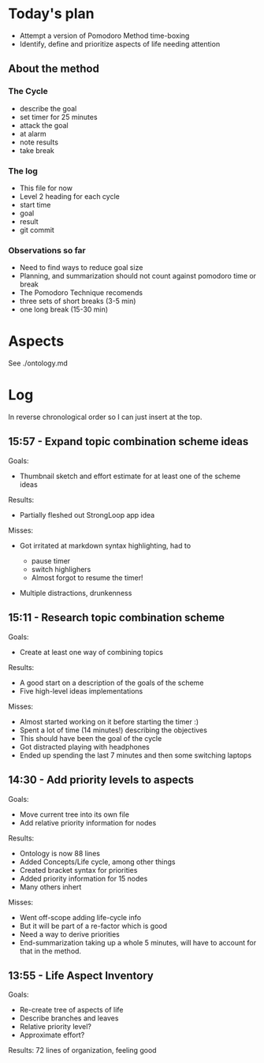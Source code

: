 # Today's plan

- Attempt a version of Pomodoro Method time-boxing
- Identify, define and prioritize aspects of life needing attention

## About the method

### The Cycle

- describe the goal
- set timer for 25 minutes
- attack the goal
- at alarm
 - note results
 - take break

### The log

- This file for now
- Level 2 heading for each cycle
 - start time
 - goal
 - result
 - git commit

### Observations so far

- Need to find ways to reduce goal size
- Planning, and summarization should not count against pomodoro time or break
- The Pomodoro Technique recomends
 - three sets of short breaks (3-5 min)
 - one long break (15-30 min)

# Aspects

See ./ontology.md

# Log

In reverse chronological order so I can just insert at the top.

## 15:57 - Expand topic combination scheme ideas

Goals:

  - Thumbnail sketch and effort estimate for at least one of the scheme ideas

Results:

  - Partially fleshed out StrongLoop app idea

Misses:

  - Got irritated at markdown syntax highlighting, had to
    - pause timer
    - switch highlighers
    - Almost forgot to resume the timer!

  - Multiple distractions, drunkenness

## 15:11 - Research topic combination scheme

Goals:

 - Create at least one way of combining topics

Results:

 - A good start on a description of the goals of the scheme
 - Five high-level ideas implementations

Misses:

 - Almost started working on it before starting the timer :)
 - Spent a lot of time (14 minutes!) describing the objectives
  - This should have been the goal of the cycle
 - Got distracted playing with headphones
 - Ended up spending the last 7 minutes and then some switching laptops

## 14:30 - Add priority levels to aspects

Goals:

 - Move current tree into its own file
 - Add relative priority information for nodes

Results:

 - Ontology is now 88 lines
  - Added Concepts/Life cycle, among other things
 - Created bracket syntax for priorities
 - Added priority information for 15 nodes
  - Many others inhert

Misses:

 - Went off-scope adding life-cycle info
  - But it will be part of a re-factor which is good
 - Need a way to derive priorities
 - End-summarization taking up a whole 5 minutes, will have to account for
   that in the method.

## 13:55 - Life Aspect Inventory

Goals:
 - Re-create tree of aspects of life
 - Describe branches and leaves
  - Relative priority level?
  - Approximate effort?

Results: 72 lines of organization, feeling good



